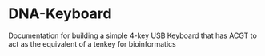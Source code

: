 # DNA-Keyboard
Documentation for building a simple 4-key USB Keyboard that has ACGT to act as the equivalent of a tenkey for bioinformatics
